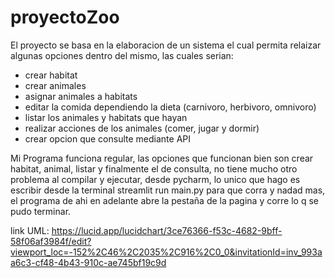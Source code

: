 # proyectoZoo

El proyecto se basa en la elaboracion de un sistema el cual permita relaizar algunas opciones dentro del mismo, las cuales serian:

  - crear habitat
  - crear animales
  - asignar animales a habitats
  - editar la comida dependiendo la dieta (carnivoro, herbivoro, omnivoro)
  - listar los animales y habitats que hayan 
  - realizar acciones de los animales (comer, jugar y dormir)
  - crear opcion que consulte mediante API

Mi Programa funciona regular, las opciones que funcionan bien son crear habitat, animal, listar y finalmente el de consulta, no tiene mucho otro problema al compilar y ejecutar, desde pycharm, lo unico que hago es escribir desde la terminal streamlit run main.py para que corra y nadad mas, el programa de ahi en adelante abre la pestaña de la pagina y corre lo q se pudo terminar.

link UML: https://lucid.app/lucidchart/3ce76366-f53c-4682-9bff-58f06af3984f/edit?viewport_loc=-152%2C46%2C2035%2C916%2C0_0&invitationId=inv_993aa6c3-cf48-4b43-910c-ae745bf19c9d


